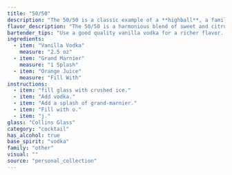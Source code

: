 ```yaml
---
title: "50/50"
description: "The 50/50 is a classic example of a **highball**, a family of mixed drinks typically served in tall glasses with a base spirit and a mixer. Its origins likely lie in the early 20th century, where the popularity of citrus-based cocktails like the Screwdriver and Orange Blossom blossomed. "
flavor_description: "The 50/50 is a harmonious blend of sweet and citrusy notes. The vanilla vodka provides a creamy, comforting base, while Grand Marnier adds a rich orange liqueur complexity. Fresh orange juice balances the sweetness with a bright, tangy zest. The result is a smooth, refreshing cocktail that's both sophisticated and easy to drink. "
bartender_tips: "Use a good quality vanilla vodka for a richer flavor. Ensure the Grand Marnier is chilled for a crisp, refreshing finish.  Shake the cocktail hard with ice to create a smooth, velvety texture. If you prefer a sweeter drink, add a splash of simple syrup. Garnish with an orange peel for an aromatic touch. "
ingredients:
  - item: "Vanilla Vodka"
    measure: "2.5 oz"
  - item: "Grand Marnier"
    measure: "1 Splash"
  - item: "Orange Juice"
    measure: "Fill With"
instructions:
  - item: "fill glass with crushed ice."
  - item: "Add vodka."
  - item: "Add a splash of grand-marnier."
  - item: "Fill with o."
  - item: "j."
glass: "Collins Glass"
category: "cocktail"
has_alcohol: true
base_spirit: "vodka"
family: "other"
visual: ""
source: "personal_collection"
---
```


